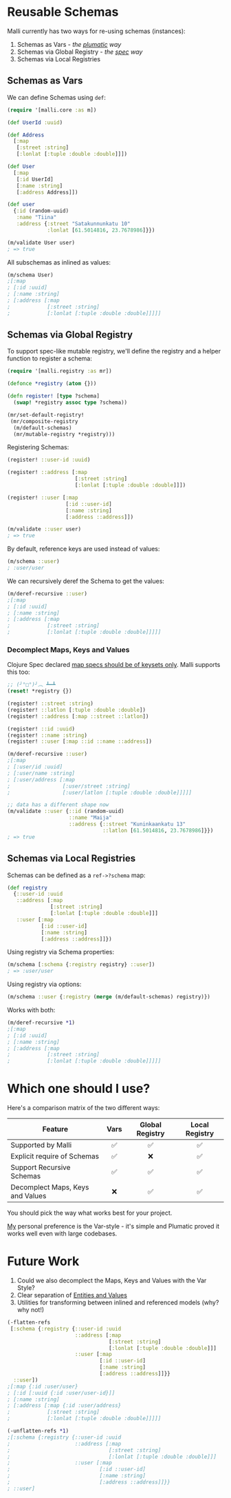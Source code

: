 # Reusable Schemas

Malli currently has two ways for re-using schemas (instances):

1. Schemas as Vars - *the [plumatic](https://github.com/plumatic/schema) way*
2. Schemas via Global Registry - *the [spec](https://clojure.org/about/spec) way*
3. Schemas via Local Registries

## Schemas as Vars

We can define Schemas using `def`:

```clojure
(require '[malli.core :as m])

(def UserId :uuid)

(def Address
  [:map
   [:street :string]
   [:lonlat [:tuple :double :double]]])

(def User
  [:map
   [:id UserId]
   [:name :string]
   [:address Address]])

(def user
  {:id (random-uuid)
   :name "Tiina"
   :address {:street "Satakunnunkatu 10"
             :lonlat [61.5014816, 23.7678986]}})

(m/validate User user)
; => true
```

All subschemas as inlined as values:

```clojure
(m/schema User)
;[:map
; [:id :uuid]
; [:name :string]
; [:address [:map
;            [:street :string]
;            [:lonlat [:tuple :double :double]]]]]
```

## Schemas via Global Registry

To support spec-like mutable registry, we'll define the registry and a helper function to register a schema:

```clojure
(require '[malli.registry :as mr])

(defonce *registry (atom {}))

(defn register! [type ?schema]
  (swap! *registry assoc type ?schema))

(mr/set-default-registry!
 (mr/composite-registry
  (m/default-schemas)
  (mr/mutable-registry *registry)))
```

Registering Schemas:

```clojure
(register! ::user-id :uuid)

(register! ::address [:map
                      [:street :string]
                      [:lonlat [:tuple :double :double]]])

(register! ::user [:map
                   [:id ::user-id]
                   [:name :string]
                   [:address ::address]])

(m/validate ::user user)
; => true
```

By default, reference keys are used instead of values:

```clojure
(m/schema ::user)
; :user/user
```

We can recursively deref the Schema to get the values:

```clojure
(m/deref-recursive ::user)
;[:map
; [:id :uuid]
; [:name :string]
; [:address [:map 
;            [:street :string] 
;            [:lonlat [:tuple :double :double]]]]]
```

### Decomplect Maps, Keys and Values

Clojure Spec declared [map specs should be of keysets only](https://clojure.org/about/spec#_map_specs_should_be_of_keysets_only). Malli supports this too:

```clojure
;; (╯°□°)╯︵ ┻━┻
(reset! *registry {})

(register! ::street :string)
(register! ::latlon [:tuple :double :double])
(register! ::address [:map ::street ::latlon])

(register! ::id :uuid)
(register! ::name :string)
(register! ::user [:map ::id ::name ::address])

(m/deref-recursive ::user)
;[:map
; [:user/id :uuid]
; [:user/name :string]
; [:user/address [:map 
;                 [:user/street :string] 
;                 [:user/latlon [:tuple :double :double]]]]]

;; data has a different shape now
(m/validate ::user {::id (random-uuid)
                    ::name "Maija"
                    ::address {::street "Kuninkaankatu 13"
                               ::latlon [61.5014816, 23.7678986]}})
; => true
```

## Schemas via Local Registries

Schemas can be defined as a `ref->?schema` map:

```clojure
(def registry
  {::user-id :uuid
   ::address [:map
              [:street :string]
              [:lonlat [:tuple :double :double]]]
   ::user [:map
           [:id ::user-id]
           [:name :string]
           [:address ::address]]})
```

Using registry via Schema properties:

```clojure
(m/schema [:schema {:registry registry} ::user])
; => :user/user
```

Using registry via options:

```clojure
(m/schema ::user {:registry (merge (m/default-schemas) registry)})
```

Works with both:

```clojure
(m/deref-recursive *1)
;[:map
; [:id :uuid]
; [:name :string]
; [:address [:map 
;            [:street :string]
;            [:lonlat [:tuple :double :double]]]]]
```

# Which one should I use?

Here's a comparison matrix of the two different ways:

| Feature                          | Vars | Global Registry | Local Registry |
|----------------------------------|:----:|:---------------:|:--------------:|
| Supported by Malli               |  ✅   |        ✅        |       ✅        |
| Explicit require of Schemas      |  ✅   |        ❌        |       ✅        |
| Support Recursive Schemas        |  ✅   |        ✅        |       ✅        |
| Decomplect Maps, Keys and Values |  ❌   |        ✅        |       ✅        |

You should pick the way what works best for your project. 

[My](https://gist.github.com/ikitommi) personal preference is the Var-style - it's simple and Plumatic proved it works well even with large codebases.

# Future Work

1. Could we also decomplect the Maps, Keys and Values with the Var Style?
2. Clear separation of [Entities and Values](https://martinfowler.com/bliki/EvansClassification.html)
3. Utilities for transforming between inlined and referenced models (why? why not!)

```clojure
(-flatten-refs
 [:schema {:registry {::user-id :uuid
                      ::address [:map
                                 [:street :string]
                                 [:lonlat [:tuple :double :double]]]
                      ::user [:map
                              [:id ::user-id]
                              [:name :string]
                              [:address ::address]]}}
  ::user])
;[:map {:id :user/user}
; [:id [:uuid {:id :user/user-id}]]
; [:name :string]
; [:address [:map {:id :user/address}
;            [:street :string]
;            [:lonlat [:tuple :double :double]]]]]

(-unflatten-refs *1)
;[:schema {:registry {::user-id :uuid
;                     ::address [:map
;                                [:street :string]
;                                [:lonlat [:tuple :double :double]]]
;                     ::user [:map
;                             [:id ::user-id]
;                             [:name :string]
;                             [:address ::address]]}}
; ::user]
```

